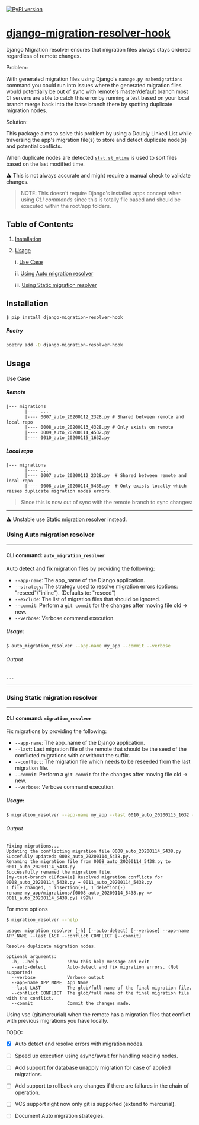 [![PyPI version](https://badge.fury.io/py/django-migration-resolver-hook.svg)](https://badge.fury.io/py/django-migration-resolver-hook)

# [django-migration-resolver-hook](https://pypi.org/project/django-migration-resolver-hook/)

Django Migration resolver ensures that migration files always stays ordered regardless of remote changes.


Problem:

With generated migration files using Django's `manage.py makemigrations` command you could run
into issues where the generated migration files would potentially be out of sync with 
remote's master/default branch most CI servers are able to catch this error by running a test based on
your local branch merge back into the base branch there by spotting duplicate migration nodes.


Solution:
   
This package aims to solve this problem by using a Doubly Linked List while traversing the app's 
migration file(s) to store and detect duplicate node(s) and potential conflicts.

When duplicate nodes are detected [`stat.st_mtime`](https://docs.python.org/2/library/stat.html#stat.ST_MTIME) is used to sort files based on the last modified time.

:warning: This is not always accurate and might require a manual check to validate changes.

> NOTE: This doesn't require Django's installed apps concept when using 
*CLI commands* since this is totally file based and should be executed within
 the root/app folders.



## Table of Contents

1. [Installation](#installation)
2. [Usage](#usage)
    
    i. [Use Case](#use-case)
        
    ii. [Using Auto migration resolver](#using-auto-migration-resolver)
        
    iii. [Using Static migration resolver](#using-static-migration-resolver)



## Installation

```bash
$ pip install django-migration-resolver-hook
```

##### Poetry

```bash
poetry add -D django-migration-resolver-hook
```


## Usage

#### Use Case

##### Remote
```text
|--- migrations
       |---- ...
       |---- 0007_auto_20200112_2328.py # Shared between remote and local repo
       |---- 0008_auto_20200113_4328.py # Only exists on remote
       |---- 0009_auto_20200114_4532.py
       |---- 0010_auto_20200115_1632.py

```

##### Local repo

```text
|--- migrations
       |---- ...
       |---- 0007_auto_20200112_2328.py  # Shared between remote and local repo
       |---- 0008_auto_20200114_5438.py  # Only exists locally which raises duplicate migration nodes errors.
```

> Since this is now out of sync with the remote branch to sync changes:
-----------------------------

:warning: Unstable use [Static migration resolver](#using-static-migration-resolver) instead.

### Using Auto migration resolver

---------------------------------
#### CLI command: `auto_migration_resolver`

Auto detect and fix migration files by providing the following:
- `--app-name`: The app_name of the Django application.
- `--strategy`: The strategy used to resolve migration errors (options: "reseed"/"inline"). (Defaults to: "reseed")
- `--exclude`: The list of migration files that should be ignored.
- `--commit`: Perform a `git commit` for the changes after moving file old -> new.
- `--verbose`: Verbose command execution.

##### Usage:

```bash
$ auto_migration_resolver --app-name my_app --commit --verbose
```

###### Output

```text
...
```

-------------------------------
### Using Static migration resolver

-------------------------------
#### CLI command: `migration_resolver`

Fix migrations by providing the following: 
- `--app-name`: The app_name of the Django application.
- `--last`: Last migration file of the remote that should be the seed of the conflicted migrations with or without the suffix.
- `--conflict`: The migration file which needs to be reseeded from the last migration file.
- `--commit`: Perform a `git commit` for the changes after moving file old -> new.
- `--verbose`: Verbose command execution.

##### Usage:

```bash
$ migration_resolver --app-name my_app --last 0010_auto_20200115_1632 --conflict 0008_auto_20200114_5438 --commit --verbose
```

###### Output

```text
Fixing migrations...
Updating the conflicting migration file 0008_auto_20200114_5438.py
Succefully updated: 0008_auto_20200114_5438.py.
Renaming the migration file from 0008_auto_20200114_5438.py to 0011_auto_20200114_5438.py
Successfully renamed the migration file.
[my-test-branch c18fca41e] Resolved migration conflicts for 0008_auto_20200114_5438.py → 0011_auto_20200114_5438.py
1 file changed, 1 insertion(+), 1 deletion(-)
rename my_app/migrations/{0008_auto_20200114_5438.py => 0011_auto_20200114_5438.py} (99%)

```

For more options


```bash
$ migration_resolver --help
```

```
usage: migration_resolver [-h] [--auto-detect] [--verbose] --app-name APP_NAME --last LAST --conflict CONFLICT [--commit]

Resolve duplicate migration nodes.

optional arguments:
  -h, --help           show this help message and exit
  --auto-detect        Auto-detect and fix migration errors. (Not supported)
  --verbose            Verbose output
  --app-name APP_NAME  App Name
  --last LAST          The glob/full name of the final migration file.
  --conflict CONFLICT  The glob/full name of the final migration file with the conflict.
  --commit             Commit the changes made.
```


Using vsc (git/mercurial) when the remote has a migration files that conflict with previous
migrations you have locally.


TODO:
- [x] Auto detect and resolve errors with migration nodes.
- [ ] Speed up execution using async/await for handling reading nodes.
- [ ] Add support for database unapply migration for case of applied migrations.
- [ ] Add support to rollback any changes if there are failures in the chain of operation.
- [ ] VCS support right now only git is supported (extend to mercurial).
- [ ] Document Auto migration strategies.

